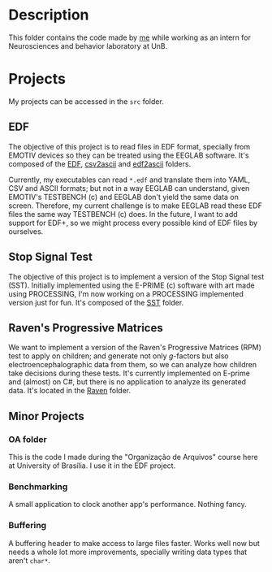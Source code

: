 ﻿# Description

This folder contains the code made by [me](https://github.com/ishiikurisu) while working as an intern for Neurosciences and behavior laboratory at UnB.

# Projects

My projects can be accessed in the `src` folder.

EDF
---

The objective of this project is to read files in EDF format, specially from EMOTIV devices so they can be treated using the EEGLAB software. It's composed of the [EDF](https://github.com/ishiikurisu/EEG/tree/master/src/EDF), [csv2ascii](https://github.com/ishiikurisu/EEG/tree/master/src/csv2ascii) and [edf2ascii](https://github.com/ishiikurisu/EEG/tree/master/src/edf2ascii) folders.

Currently, my executables can read `*.edf` and translate them into YAML, CSV and ASCII formats; but not in a way EEGLAB can understand, given EMOTIV's TESTBENCH (c) and EEGLAB don't yield the same data on screen. Therefore, my current challenge is to make EEGLAB read these EDF files the same way TESTBENCH (c) does. In the future, I want to add support for EDF+, so we might process every possible kind of EDF files by ourselves.

Stop Signal Test
----------------

The objective of this project is to implement a version of the Stop Signal test (SST). Initially implemented using the E-PRIME (c) software with art made using PROCESSING, I'm now working on a PROCESSING implemented version just for fun. It's composed of the [SST](https://github.com/ishiikurisu/EEG/tree/master/src/SST) folder.

Raven's Progressive Matrices
----------------------------

We want to implement a version of the Raven's Progressive Matrices (RPM) test to apply on children; and generate not only _g_-factors but also electroencephalographic data from them, so we can analyze how children take decisions during these tests. It's currently implemented on E-prime and (almost) on C#, but there is no application to analyze its generated data. It's located in the [Raven](https://github.com/ishiikurisu/EEG/tree/master/src/raven) folder.

Minor Projects
--------------

### OA folder ###

This is the code I made during the "Organização de Arquivos" course here at University of Brasília. I use it in the EDF project.

### Benchmarking ###

A small application to clock another app's performance. Nothing fancy.

### Buffering ###

A buffering header to make access to large files faster. Works well now but needs a whole lot more improvements, specially writing data types that aren't `char*`.
